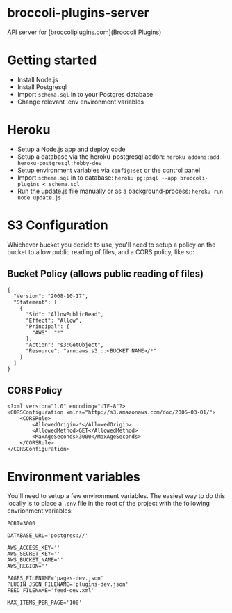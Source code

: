 # broccoli-plugins-server
API server for [broccoliplugins.com](Broccoli Plugins)

# Getting started 

- Install Node.js 
- Install Postgresql
- Import `schema.sql` in to your Postgres database
- Change relevant .env environment variables

# Heroku 

- Setup a Node.js app and deploy code 
- Setup a database via the heroku-postgresql addon: `heroku addons:add heroku-postgresql:hobby-dev`
- Setup environment variables via `config:set` or the control panel
- Import `schema.sql` in to database: `heroku pg:psql --app broccoli-plugins < schema.sql`
- Run the update.js file manually or as a background-process: `heroku run node update.js`

# S3 Configuration

Whichever bucket you decide to use, you'll need to setup a policy on the bucket to allow public reading of files, and a CORS policy, like so:

## Bucket Policy (allows public reading of files) 

```
{
  "Version": "2008-10-17",
  "Statement": [
    {
      "Sid": "AllowPublicRead",
      "Effect": "Allow",
      "Principal": {
        "AWS": "*"
      },
      "Action": "s3:GetObject",
      "Resource": "arn:aws:s3:::<BUCKET NAME>/*"
    }
  ]
}
```

## CORS Policy 

```
<?xml version="1.0" encoding="UTF-8"?>
<CORSConfiguration xmlns="http://s3.amazonaws.com/doc/2006-03-01/">
    <CORSRule>
        <AllowedOrigin>*</AllowedOrigin>
        <AllowedMethod>GET</AllowedMethod>
        <MaxAgeSeconds>3000</MaxAgeSeconds>
    </CORSRule>
</CORSConfiguration>
```

# Environment variables

You'll need to setup a few environment variables. The easiest way to do this locally is to place a `.env` file in the root of the project with the following envrionment variables:

```
PORT=3000

DATABASE_URL='postgres://'

AWS_ACCESS_KEY=''
AWS_SECRET_KEY=''
AWS_BUCKET_NAME=''
AWS_REGION=''

PAGES_FILENAME='pages-dev.json'
PLUGIN_JSON_FILENAME='plugins-dev.json'
FEED_FILENAME='feed-dev.xml'

MAX_ITEMS_PER_PAGE='100'
```
